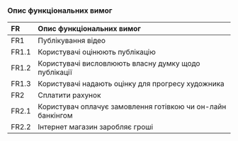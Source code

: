 ### Опис функціональних вимог

|FR | Опис функціональних вимог|
|:-|:-|
|FR1|Публікування відео|
|FR1.1| Користувачі оцінюють публікацію |
|FR1.2| Користувачі висловлюють власну думку щодо публікації|
|FR1.3| Користувачі надають оцінку для прогресу художника|
|FR2|Cплатити рахунок|
|FR2.1| Користувач оплачує замовлення готівкою чи он-лайн банкінгом |
|FR2.2| Інтернет магазин заробляє гроші|
